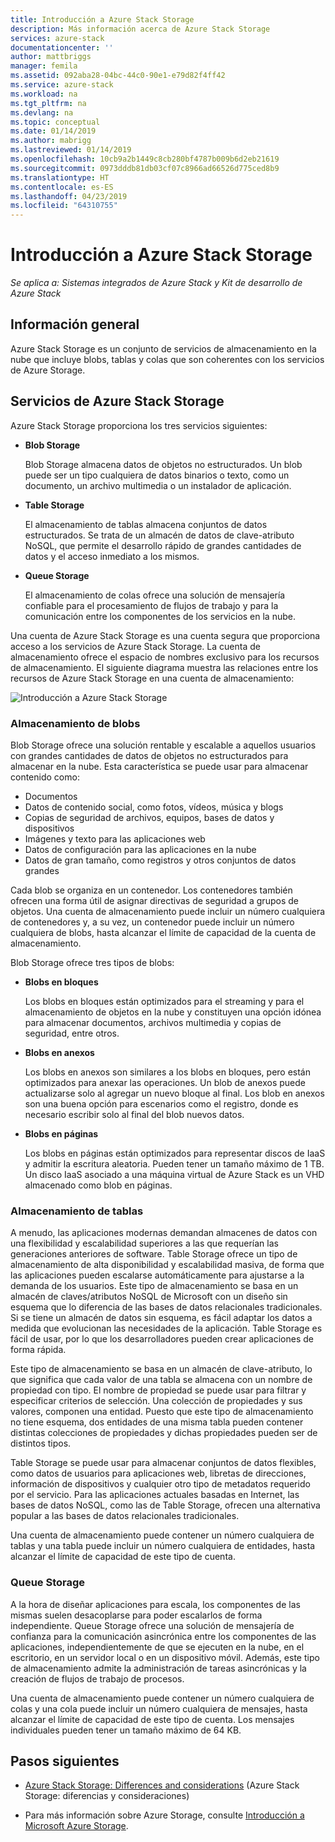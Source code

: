 ```yaml
---
title: Introducción a Azure Stack Storage
description: Más información acerca de Azure Stack Storage
services: azure-stack
documentationcenter: ''
author: mattbriggs
manager: femila
ms.assetid: 092aba28-04bc-44c0-90e1-e79d82f4ff42
ms.service: azure-stack
ms.workload: na
ms.tgt_pltfrm: na
ms.devlang: na
ms.topic: conceptual
ms.date: 01/14/2019
ms.author: mabrigg
ms.lastreviewed: 01/14/2019
ms.openlocfilehash: 10cb9a2b1449c8cb280bf4787b009b6d2eb21619
ms.sourcegitcommit: 0973dddb81db03cf07c8966ad66526d775ced8b9
ms.translationtype: HT
ms.contentlocale: es-ES
ms.lasthandoff: 04/23/2019
ms.locfileid: "64310755"
---
```

# <a name="introduction-to-azure-stack-storage"></a>Introducción a Azure Stack Storage

*Se aplica a: Sistemas integrados de Azure Stack y Kit de desarrollo de Azure Stack*

## <a name="overview"></a>Información general

Azure Stack Storage es un conjunto de servicios de almacenamiento en la nube que incluye blobs, tablas y colas que son coherentes con los servicios de Azure Storage.

## <a name="azure-stack-storage-services"></a>Servicios de Azure Stack Storage

Azure Stack Storage proporciona los tres servicios siguientes:

- **Blob Storage**

    Blob Storage almacena datos de objetos no estructurados. Un blob puede ser un tipo cualquiera de datos binarios o texto, como un documento, un archivo multimedia o un instalador de aplicación.

- **Table Storage**

    El almacenamiento de tablas almacena conjuntos de datos estructurados. Se trata de un almacén de datos de clave-atributo NoSQL, que permite el desarrollo rápido de grandes cantidades de datos y el acceso inmediato a los mismos.

- **Queue Storage**

    El almacenamiento de colas ofrece una solución de mensajería confiable para el procesamiento de flujos de trabajo y para la comunicación entre los componentes de los servicios en la nube.

Una cuenta de Azure Stack Storage es una cuenta segura que proporciona acceso a los servicios de Azure Stack Storage. La cuenta de almacenamiento ofrece el espacio de nombres exclusivo para los recursos de almacenamiento. El siguiente diagrama muestra las relaciones entre los recursos de Azure Stack Storage en una cuenta de almacenamiento:

![Introducción a Azure Stack Storage](media/azure-stack-storage-overview/AzureStackStorageOverview.png)

### <a name="blob-storage"></a>Almacenamiento de blobs

Blob Storage ofrece una solución rentable y escalable a aquellos usuarios con grandes cantidades de datos de objetos no estructurados para almacenar en la nube. Esta característica se puede usar para almacenar contenido como:

- Documentos
- Datos de contenido social, como fotos, vídeos, música y blogs
- Copias de seguridad de archivos, equipos, bases de datos y dispositivos
- Imágenes y texto para las aplicaciones web
- Datos de configuración para las aplicaciones en la nube
- Datos de gran tamaño, como registros y otros conjuntos de datos grandes

Cada blob se organiza en un contenedor. Los contenedores también ofrecen una forma útil de asignar directivas de seguridad a grupos de objetos. Una cuenta de almacenamiento puede incluir un número cualquiera de contenedores y, a su vez, un contenedor puede incluir un número cualquiera de blobs, hasta alcanzar el límite de capacidad de la cuenta de almacenamiento.

Blob Storage ofrece tres tipos de blobs:

- **Blobs en bloques**

    Los blobs en bloques están optimizados para el streaming y para el almacenamiento de objetos en la nube y constituyen una opción idónea para almacenar documentos, archivos multimedia y copias de seguridad, entre otros.

- **Blobs en anexos**

    Los blobs en anexos son similares a los blobs en bloques, pero están optimizados para anexar las operaciones. Un blob de anexos puede actualizarse solo al agregar un nuevo bloque al final. Los blob en anexos son una buena opción para escenarios como el registro, donde es necesario escribir solo al final del blob nuevos datos.

- **Blobs en páginas**

    Los blobs en páginas están optimizados para representar discos de IaaS y admitir la escritura aleatoria. Pueden tener un tamaño máximo de 1 TB. Un disco IaaS asociado a una máquina virtual de Azure Stack es un VHD almacenado como blob en páginas.

### <a name="table-storage"></a>Almacenamiento de tablas

A menudo, las aplicaciones modernas demandan almacenes de datos con una flexibilidad y escalabilidad superiores a las que requerían las generaciones anteriores de software. Table Storage ofrece un tipo de almacenamiento de alta disponibilidad y escalabilidad masiva, de forma que las aplicaciones pueden escalarse automáticamente para ajustarse a la demanda de los usuarios. Este tipo de almacenamiento se basa en un almacén de claves/atributos NoSQL de Microsoft con un diseño sin esquema que lo diferencia de las bases de datos relacionales tradicionales. Si se tiene un almacén de datos sin esquema, es fácil adaptar los datos a medida que evolucionan las necesidades de la aplicación. Table Storage es fácil de usar, por lo que los desarrolladores pueden crear aplicaciones de forma rápida.

Este tipo de almacenamiento se basa en un almacén de clave-atributo, lo que significa que cada valor de una tabla se almacena con un nombre de propiedad con tipo. El nombre de propiedad se puede usar para filtrar y especificar criterios de selección. Una colección de propiedades y sus valores, componen una entidad. Puesto que este tipo de almacenamiento no tiene esquema, dos entidades de una misma tabla pueden contener distintas colecciones de propiedades y dichas propiedades pueden ser de distintos tipos.

Table Storage se puede usar para almacenar conjuntos de datos flexibles, como datos de usuarios para aplicaciones web, libretas de direcciones, información de dispositivos y cualquier otro tipo de metadatos requerido por el servicio. Para las aplicaciones actuales basadas en Internet, las bases de datos NoSQL, como las de Table Storage, ofrecen una alternativa popular a las bases de datos relacionales tradicionales.

Una cuenta de almacenamiento puede contener un número cualquiera de tablas y una tabla puede incluir un número cualquiera de entidades, hasta alcanzar el límite de capacidad de este tipo de cuenta.

### <a name="queue-storage"></a>Queue Storage

A la hora de diseñar aplicaciones para escala, los componentes de las mismas suelen desacoplarse para poder escalarlos de forma independiente. Queue Storage ofrece una solución de mensajería de confianza para la comunicación asincrónica entre los componentes de las aplicaciones, independientemente de que se ejecuten en la nube, en el escritorio, en un servidor local o en un dispositivo móvil. Además, este tipo de almacenamiento admite la administración de tareas asincrónicas y la creación de flujos de trabajo de procesos.

Una cuenta de almacenamiento puede contener un número cualquiera de colas y una cola puede incluir un número cualquiera de mensajes, hasta alcanzar el límite de capacidad de este tipo de cuenta. Los mensajes individuales pueden tener un tamaño máximo de 64 KB.

## <a name="next-steps"></a>Pasos siguientes

- [Azure Stack Storage: Differences and considerations](azure-stack-acs-differences.md) (Azure Stack Storage: diferencias y consideraciones)

- Para más información sobre Azure Storage, consulte [Introducción a Microsoft Azure Storage](/azure/storage/common/storage-introduction).
